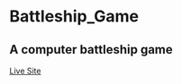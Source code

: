 # Battleship_Game
## A computer battleship game
[Live Site](https://rainbow-squirrel-c80143.netlify.app/)
